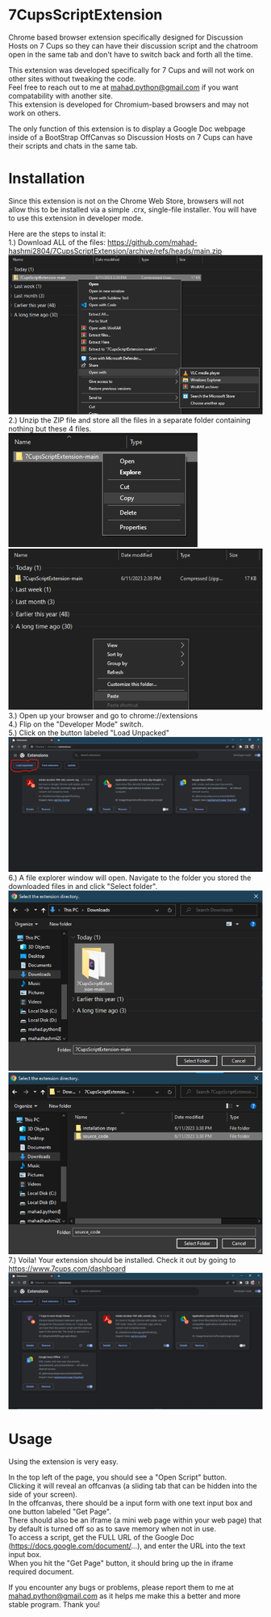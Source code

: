 # 7CupsScriptExtension
Chrome based browser extension specifically designed for Discussion Hosts on 7 Cups so they can have their discussion script and the chatroom open in the same tab and don't have to switch back and forth all the time.

This extension was developed specifically for 7 Cups and will not work on other sites without tweaking the code. <br>
Feel free to reach out to me at mahad.python@gmail.com if you want compatability with another site.<br>
This extension is developed for Chromium-based browsers and may not work on others.<br>

The only function of this extension is to display a Google Doc webpage inside of a BootStrap OffCanvas so Discussion Hosts on 7 Cups can have their scripts and chats in the same tab.


# Installation
Since this extension is not on the Chrome Web Store, browsers will not allow this to be installed via a simple .crx, single-file installer.
You will have to use this extension in developer mode.

Here are the steps to instal it:<br>
  1.) Download ALL of the files: https://github.com/mahad-hashmi2804/7CupsScriptExtension/archive/refs/heads/main.zip<br>
  ![step1](https://github.com/mahad-hashmi2804/7CupsScriptExtension/blob/main/installation%20steps/step%201.png?raw=true)<br>
  2.) Unzip the ZIP file and store all the files in a separate folder containing nothing but these 4 files.<br>
  ![step2](https://github.com/mahad-hashmi2804/7CupsScriptExtension/blob/main/installation%20steps/step%202.png?raw=true)<br>
  ![step3](https://github.com/mahad-hashmi2804/7CupsScriptExtension/blob/main/installation%20steps/step%203.png?raw=true)<br>
  3.) Open up your browser and go to chrome://extensions<br>
  4.) Flip on the "Developer Mode" switch.<br>
  5.) Click on the button labeled "Load Unpacked"<br>
  ![step4](https://github.com/mahad-hashmi2804/7CupsScriptExtension/blob/main/installation%20steps/step%204.png?raw=true)<br>
  6.) A file explorer window will open. Navigate to the folder you stored the downloaded files in and click "Select folder".<br>
  ![step5](https://github.com/mahad-hashmi2804/7CupsScriptExtension/blob/main/installation%20steps/step%205.png?raw=true)<br>
  ![step6](https://github.com/mahad-hashmi2804/7CupsScriptExtension/blob/main/installation%20steps/step%206.png?raw=true)<br>
  7.) Voila! Your extension should be installed. Check it out by going to https://www.7cups.com/dashboard<br>
  ![step7](https://github.com/mahad-hashmi2804/7CupsScriptExtension/blob/main/installation%20steps/step%207.png?raw=true)<br>


 # Usage
 Using the extension is very easy. <br>
 
 In the top left of the page, you should see a "Open Script" button. <br>
 Clicking it will reveal an offcanvas (a sliding tab that can be hidden into the side of your screen).<br>
 In the offcanvas, there should be a input form with one text input box and one button labeled "Get Page". <br>
 There should also be an iframe (a mini web page within your web page) that by default is turned off so as to save memory when not in use.<br>
 To access a script, get the FULL URL of the Google Doc (https://docs.google.com/document/...), and enter the URL into the text input box.<br>
 When you hit the "Get Page" button, it should bring up the in iframe required document.<br>
 
 If you encounter any bugs or problems, please report them to me at mahad.python@gmail.com as it helps me make this a better and more stable program. Thank you!

